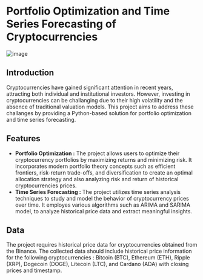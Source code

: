 # Portfolio Optimization and Time Series Forecasting of Cryptocurrencies


![image](https://github.com/ugurEki/Cryptocurrency-Analysis/assets/82041882/a69fda14-147f-494b-8abb-66ea5806d18c)



## Introduction
Cryptocurrencies have gained significant attention in recent years, attracting both individual and institutional investors. However, investing in cryptocurrencies can be challanging due to their high volatility and the absence of traditional valuation models. This project aims to address these challanges by providing a Python-based solution for portfolio optimization and time series forecasting.


## Features

* <b>Portfolio Optimization :</b> The project allows users to optimize their cryptocurrency portfolios by maximizing returns and minimizing risk. It incorporates modern portfolio theory concepts such as efficient frontiers, risk-return trade-offs, and diversification to create an optimal allocation strategy and also analyzing risk and return of historical cryptocurrencies prices.
* <b>Time Series Forecasting :</b> The project utilizes time series analysis techniques to study and model the behavior of cryptocurrency prices over time. It employes various algorithms such as ARIMA and SARIMA model, to analyze historical price data and extract meaningful insights.

## Data 

The project requires historical price data for cryptocurrencies obtained from the Binance. The collected data should include historical price information for the following cryptocurrencies : Bitcoin (BTC), Ethereum (ETH), Ripple (XRP), Dogecoin (DOGE), Litecoin (LTC), and Cardano (ADA) with closing prices and timestamp.
